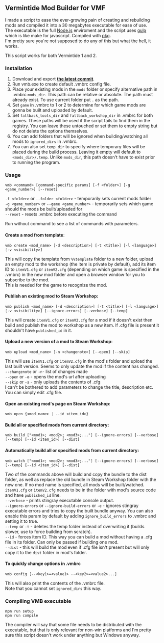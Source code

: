 ## Vermintide Mod Builder for VMF

I made a script to ease the ever-growing pain of creating and rebuilding mods
and compiled it into a 30 megabytes executable for ease of use.  
The executable is the full [Node.js](https://nodejs.org/en/) enviroment
and the script uses [gulp](https://gulpjs.com/) which is like make for javascript.
Compiled with [pkg](https://github.com/zeit/pkg).  
I'm pretty sure you're not supposed to do any of this but what the hell, it works.

This script works for both Vermintide 1 and 2. 

### Installation  

1. Download and export **[the latest commit](https://github.com/Vermintide-Modders/VMF-Build-Script/archive/master.zip)**.  
2. Run vmb.exe to create default .vmbrc config file.  
2. Place your existing mods in the `mods` folder or specify alternative path in .vmbrc `mods_dir`. This path can be relative or absolute. The path must already exist. To use current folder put `.` as the path.  
3. Set `game` in .vmbrc to 1 or 2 to determine for which game mods are gonna be built and uploaded by default.  
3. Set `fallback_tools_dir` and `fallback_workshop_dir` in .vmbrc for both games. These paths will be used if the script fails to find them in the registry. You can leave these untouched or set them to empty string but do not delete the options themselves.  
4. You can add folders that will be ignored when building/watching all mods to `ignored_dirs` in .vmbrc.   
5. You can also set `temp_dir` to specify where temporary files will be placed during the build process. Leaving it empty will default to `<mods_dir>/.temp`. Unlike `mods_dir`, this path doesn't have to exist prior to running the program.  


### Usage

	vmb <command> [command-specific params] [-f <folder>] [-g <game_number>] [--reset]

`-f <folder>` or `--folder <folder>` - temporarily sets current mods folder  
`-g <game_number>` or `--game <game_number>` - temporarily sets which game should the mods be built/uploaded for  
`--reset` - resets .vmbrc before executing the command  

Run without command to see a list of commands with parameters.


#### Create a mod from template:

	vmb create <mod_name> [-d <description>] [-t <title>] [-l <language>] [-v <visibility>]

This will copy the template from `%%template` folder to a new folder, upload an empty mod to the workshop (the item is private by default), add its item ID to `itemV1.cfg` or `itemV2.cfg` (depending on which game is specified in the .vmbrc) in the new mod folder and open a browser window for you to subscribe to the mod.  
This is needed for the game to recognize the mod.

#### Publish an existing mod to Steam Workshop:  

	vmb publish <mod_name> [-d <description>] [-t <title>] [-l <language>] [-v <visibility>] [--ignore-errors] [--verbose] [--temp]

This will create `itemV1.cfg` or `itemV2.cfg`  for a mod if it doesn't exist then build and publish the mod to workshop as a new item.
If .cfg file is present it shouldn't have `published_id` in it.  

#### Upload a new version of a mod to Steam Workshop:  

	vmb upload <mod_name> [-n <changenote>] [--open] [--skip]  

This will use `itemV1.cfg` or `itemV2.cfg` in the mod's folder and upload the last built version. Seems to only update the mod if the content has changed.  
`--changenote` or `-n`- list of changes made  
`--open` or `-o` - opens the mod's url after uploading  
`--skip` or `-s` - only uploads the contents of .cfg  
I can't be bothered to add parameters to change the title, description etc. You can simply edit .cfg file.  

#### Open an existing mod's page on Steam Workshop:  

	vmb open {<mod_name> | --id <item_id>}  

#### Build all or specified mods from current directory:
	
	vmb build ["<mod1>; <mod2>; <mod3>;..."] [--ignore-errors] [--verbose] [--temp] [--id <item_id>] [--dist] 

#### Automatically build all or specified mods from current directory:

	vmb watch ["<mod1>; <mod2>; <mod3>;..."] [--ignore-errors] [--verbose] [--temp] [--id <item_id>] [--dist]

Two of the commands above will build and copy the bundle to the dist folder, as well as replace the old bundle in Steam Workshop folder with the new one. If no mod name is specified, all mods will be built/watched.  
`itemV1.cfg` or `itemV2.cfg` needs to be in the folder with mod's source code and have `published_id` line.  
`--verbose` - prints stingray executable console output.  
`--ignore-errors` or `--ignore-build-errors` or `-e` - ignores stingray executable errors and tries to copy the built bundle anyway.
You can also enable this param by default by adding `ignore_build_errors` to .vmbrc and setting it to true.  
`--temp` or `-t` - deletes the temp folder instead of overwriting it (builds slower, use to force building from scratch).  
`--id` - forces item ID. This way you can build a mod without having a .cfg file in its folder. Can only be passed if building one mod.  
`--dist` - this will build the mod even if .cfg file isn't present but will only copy it to the `dist` folder in mod's folder.

#### To quickly change options in .vmbrc 
	
	vmb config [--<key1>=<value1> --<key2>=<value2>...]

This will also print the contents of the .vmbrc file.  
Note that you cannot set `ignored_dirs` this way.

### Compiling VMB executable

	npm run setup   
	npm run compile

The compiler will say that some file needs to be distributed with the executable, but that is only relevant for non-win platforms and I'm pretty sure this script doesn't work under anything but Windows anyway.  

